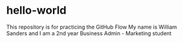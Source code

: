 # hello-world
This repository is for practicing the GitHub Flow
My name is William Sanders and I am a 2nd year Business Admin - Marketing student
